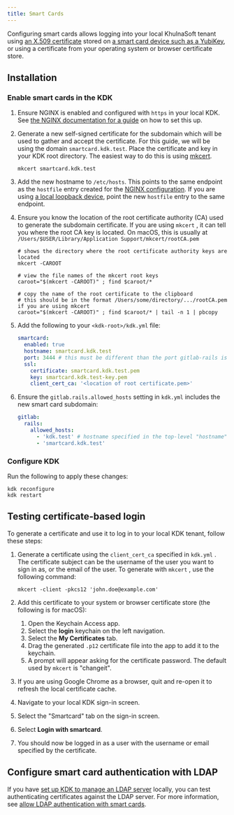 ```yaml
---
title: Smart Cards
---
```


Configuring smart cards allows logging into your local KhulnaSoft tenant using [an X.509 certificate](https://learn.microsoft.com/en-us/azure/iot-hub/reference-x509-certificates) stored on [a smart card device such as a YubiKey](https://www.yubico.com/resources/glossary/smart-card/), or using a certificate from your operating system or browser certificate store.

## Installation

### Enable smart cards in the KDK

1. Ensure NGINX is enabled and configured with `https` in your local KDK. See [the NGINX documentation for a guide](nginx.md) on how to set this up.

1. Generate a new self-signed certificate for the subdomain which will be used to gather and accept the certificate. For this guide, we will be using the domain `smartcard.kdk.test`. Place the certificate and key in your KDK root directory. The easiest way to do this is using [mkcert](https://github.com/FiloSottile/mkcert).

   ```shell
   mkcert smartcard.kdk.test
   ```

1. Add the new hostname to `/etc/hosts`. This points to the same endpoint as the `hostfile` entry created for the [NGINX configuration](nginx.md#add-entry-to-etchosts). If you are using [a local loopback device](local_network.md), point the new `hostfile` entry to the same endpoint.

1. Ensure you know the location of the root certificate authority (CA) used to generate the subdomain certificate. If you are using `mkcert` , it can tell you where the root CA key is located. On macOS, this is usually at `/Users/$USER/Library/Application Support/mkcert/rootCA.pem`

   ```shell
   # shows the directory where the root certificate authority keys are located
   mkcert -CAROOT

   # view the file names of the mkcert root keys
   caroot="$(mkcert -CAROOT)" ; find $caroot/*

   # copy the name of the root certificate to the clipboard
   # this should be in the format /Users/some/directory/.../rootCA.pem if you are using mkcert
   caroot="$(mkcert -CAROOT)" ; find $caroot/* | tail -n 1 | pbcopy
   ```

1. Add the following to your `<kdk-root>/kdk.yml` file:

   ```yaml
   smartcard:
     enabled: true
     hostname: smartcard.kdk.test
     port: 3444 # this must be different than the port gitlab-rails is running on
     ssl:
       certificate: smartcard.kdk.test.pem
       key: smartcard.kdk.test-key.pem
       client_cert_ca: '<location of root certificate.pem>'
   ```

1. Ensure the `gitlab.rails.allowed_hosts` setting in `kdk.yml` includes the new smart card subdomain:

   ```yaml
   gitlab:
     rails:
       allowed_hosts:
         - 'kdk.test' # hostname specified in the top-level "hostname" setting
         - 'smartcard.kdk.test'
   ```

### Configure KDK

Run the following to apply these changes:

```shell
kdk reconfigure
kdk restart
```

## Testing certificate-based login

To generate a certificate and use it to log in to your local KDK tenant, follow these steps:

1. Generate a certificate using the `client_cert_ca` specified in `kdk.yml` . The certificate subject can be the username of the user you want to sign in as, or the email of the user. To generate with `mkcert` , use the following command:

   ```shell
   mkcert -client -pkcs12 'john.doe@example.com'
   ```

1. Add this certificate to your system or browser certificate store (the following is for macOS):
   1. Open the Keychain Access app.
   1. Select the **login** keychain on the left navigation.
   1. Select the **My Certificates** tab.
   1. Drag the generated `.p12` certificate file into the app to add it to the keychain.
   1. A prompt will appear asking for the certificate password. The default used by `mkcert` is "changeit".

1. If you are using Google Chrome as a browser, quit and re-open it to refresh the local certificate cache.

1. Navigate to your local KDK sign-in screen.

1. Select the "Smartcard" tab on the sign-in screen.

1. Select **Login with smartcard**.

1. You should now be logged in as a user with the username or email specified by the certificate.

## Configure smart card authentication with LDAP

If you have [set up KDK to manage an LDAP server](ldap.md) locally, you can test authenticating certificates against the LDAP server. For more information, see [allow LDAP authentication with smart cards](ldap.md#optional-allow-authentication-with-smart-cards).
